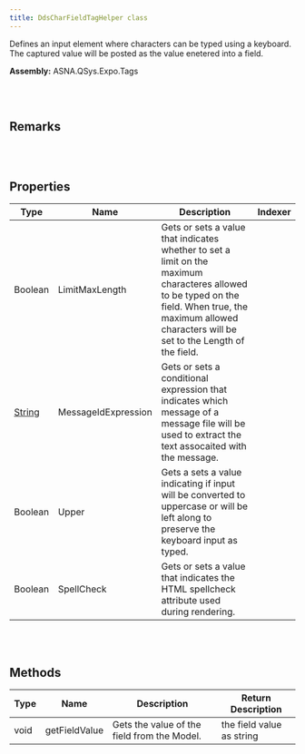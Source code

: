 ```yaml
---
title: DdsCharFieldTagHelper class
---
```


Defines an input element where characters can be typed using a keyboard. The captured value will be posted as the value enetered into a field.

**Assembly:** ASNA.QSys.Expo.Tags

<br>
<br>

## Remarks

<br>
<br>

## Properties

| Type | Name | Description | Indexer
| --- | --- | --- | --- 
| Boolean | LimitMaxLength | Gets or sets a value that indicates whether to set a limit on the maximum characteres allowed to be typed on the field. When true, the maximum allowed characters will be set to the Length of the field. | 
| [String](https://docs.microsoft.com/en-us/dotnet/api/system.string?view=net-5.0) | MessageIdExpression | Gets or sets a conditional expression that indicates which message of a message file will be used to extract the text assocaited with the message. | 
| Boolean | Upper | Gets a sets a value indicating if input will be converted to uppercase or will be left along to preserve the keyboard input as typed. | 
| Boolean | SpellCheck | Gets or sets a value that indicates the HTML spellcheck attribute used during rendering. | 

<br>
<br>

## Methods

| Type | Name | Description | Return Description 
| --- | --- | --- | --- 
| void | getFieldValue | Gets the value of the field from the Model. | the field value as string

<br>
<br>

